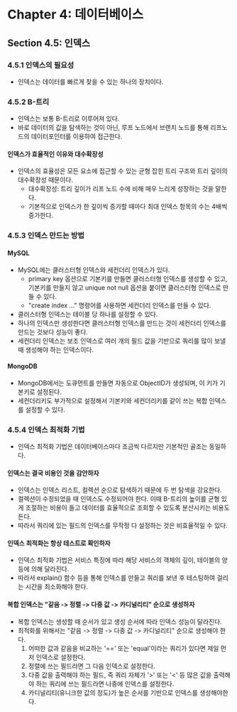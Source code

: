 # Chapter 4: 데이터베이스
## Section 4.5: 인덱스
### 4.5.1 인덱스의 필요성
- 인덱스는 데이터를 빠르게 찾을 수 있는 하나의 장치이다.

### 4.5.2 B-트리
- 인덱스는 보통 B-트리로 이루어져 있다.
- 바로 데이터의 값을 탐색하는 것이 아닌, 루프 노드에서 브랜치 노드를 통해 리프노드의 데이터포인터를 이용하여 접근한다.

#### 인덱스가 효율적인 이유와 대수확장성
- 인덱스의 효율성은 모든 요소에 접근할 수 있는 균형 잡힌 트리 구조와 트리 깊이의 대수확장성 때문이다.
  - 대수확장성: 트리 깊이가 리프 노드 수에 비해 매우 느리게 성장하는 것을 말한다.
  - 기본적으로 인덱스가 한 깊이씩 증가할 때마다 최대 인덱스 항목의 수는 4배씩 증가한다.

### 4.5.3 인덱스 만드는 방법
#### MySQL
- MySQL에는 클러스터형 인덱스와 세컨더리 인덱스가 있다.
  - primary key 옵션으로 기본키를 만들면 클러스터형 인덱스를 생성할 수 있고, 기본키를 만들지 않고 unique not null 옵션을 붙이면 클러스터형 인덱스로 만들 수 있다.
  - "create index ..." 명령어를 사용하면 세컨더리 인덱스를 만들 수 있다.
- 클러스터형 인덱스는 테이블 당 하나를 설정할 수 있다.
- 하나의 인덱스만 생성한다면 클러스터형 인덱스를 만드는 것이 세컨더리 인덱스를 만드는 것보다 성능이 좋다.
- 세컨더리 인덱스는 보조 인덱스로 여러 개의 필드 값을 기반으로 쿼리를 많이 보낼 때 생성해야 하는 인덱스이다.

#### MongoDB
- MongoDB에서는 도큐먼트를 만들면 자동으로 ObjectID가 생성되며, 이 키가 기본키로 설정된다.
- 세컨더리키도 부가적으로 설정해서 기본키와 세컨더리키를 같이 쓰는 복합 인덱스를 설정할 수 있다.

### 4.5.4 인덱스 최적화 기법
- 인덱스 최적화 기법은 데이터베이스마다 조금씩 다르지만 기본적인 골조는 동일하다.

#### 인덱스는 결국 비용인 것을 감안하자
- 인덱스는 인덱스 리스트, 컬렉션 순으로 탐색하기 때문에 두 번 탐색을 강요한다.
- 컬렉션이 수정되었을 때 인덱스도 수정되어야 한다. 이때 B-트리의 높이를 균형 있게 조절하는 비용이 들고 데이터를 효율적으로 조회할 수 있도록 분산시키는 비용도 든다.
- 따라서 쿼리에 있는 필드의 인덱스를 무작정 다 설정하는 것은 비효율적일 수 있다.

#### 인덱스 최적화는 항상 테스트로 확인하자
- 인덱스 최적화 기법은 서비스 특징에 따라 해당 서비스의 객체의 깊이, 테이블의 양 등에 의해 달라진다.
- 따라서 explain() 함수 등을 통해 인덱스를 만들고 쿼리를 보낸 후 테스팅하여 걸리는 시간을 최소화해야 한다.

#### 복합 인덱스는 "같음 -> 정렬 -> 다중 값 -> 카디널리티" 순으로 생성하자
- 복합 인덱스는 생성할 때 순서가 있고 생성 순서에 따라 인덱스 성능이 달라진다.
- 최적화를 위해서는 "같음 -> 정렬 -> 다중 값 -> 카디널리티" 순으로 생성해야 한다.
  1. 어떠한 값과 같음을 비교하는 '==' 또는 'equal'이라는 쿼리가 있다면 제일 먼저 인덱스로 설정한다.
  2. 정렬에 쓰는 필드라면 그 다음 인덱스로 설정한다.
  3. 다중 값을 출력해야 하는 필드, 즉 쿼리 자체가 '>' 또는 '<' 등 많은 값을 출력해야 하는 쿼리에 쓰는 필드라면 나중에 인덱스를 설정한다.
  4. 카디널리티(유니크한 값의 정도)가 높은 순서를 기반으로 인덱스를 생성해야한다.